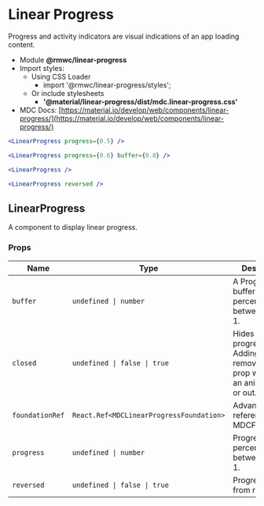 # Linear Progress

Progress and activity indicators are visual indications of an app loading content.

- Module **@rmwc/linear-progress**
- Import styles:
  - Using CSS Loader
    - import '@rmwc/linear-progress/styles';
  - Or include stylesheets
    - **'@material/linear-progress/dist/mdc.linear-progress.css'**
- MDC Docs: [https://material.io/develop/web/components/linear-progress/](https://material.io/develop/web/components/linear-progress/)

```jsx
<LinearProgress progress={0.5} />
```

```jsx
<LinearProgress progress={0.6} buffer={0.8} />
```

```jsx
<LinearProgress />
```

```jsx
<LinearProgress reversed />
```

## LinearProgress
A component to display linear progress.

### Props

| Name | Type | Description |
|------|------|-------------|
| `buffer` | `undefined \| number` | A Progress buffer float percentage between 0 and 1. |
| `closed` | `undefined \| false \| true` | Hides the progress bar. Adding / removing this prop will trigger an animation in or out. |
| `foundationRef` | `React.Ref<MDCLinearProgressFoundation>` | Advanced: A reference to the MDCFoundation. |
| `progress` | `undefined \| number` | Progress float percentage between 0 and 1. |
| `reversed` | `undefined \| false \| true` | Progress goes from right to left. |


